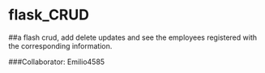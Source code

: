 # flask_CRUD

##a flash crud, add delete updates and see the employees registered with the corresponding information.

###Collaborator: Emilio4585
